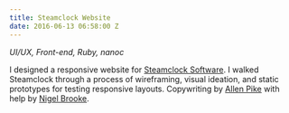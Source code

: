 ```yaml
---
title: Steamclock Website
date: 2016-06-13 06:58:00 Z
---
```


*UI/UX, Front-end, Ruby, nanoc*

I designed a responsive website for [Steamclock Software](http://www.steamclock.com/). I walked Steamclock through a process of wireframing, visual ideation, and static prototypes for testing responsive layouts. Copywriting by [Allen Pike](http://www.allenpike.com/) with help by [Nigel Brooke](https://twitter.com/nigelbrooke).